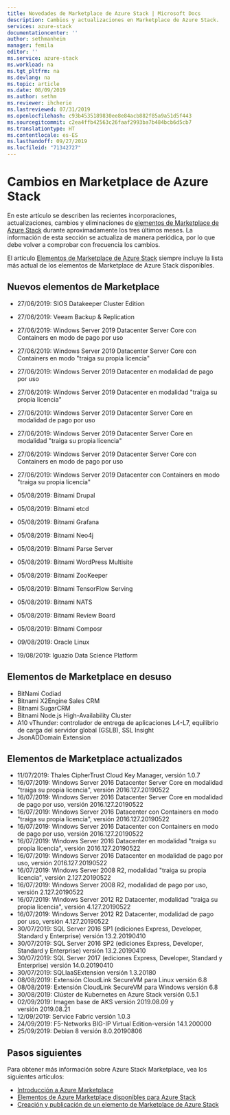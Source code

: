 ```yaml
---
title: Novedades de Marketplace de Azure Stack | Microsoft Docs
description: Cambios y actualizaciones en Marketplace de Azure Stack.
services: azure-stack
documentationcenter: ''
author: sethmanheim
manager: femila
editor: ''
ms.service: azure-stack
ms.workload: na
ms.tgt_pltfrm: na
ms.devlang: na
ms.topic: article
ms.date: 08/09/2019
ms.author: sethm
ms.reviewer: ihcherie
ms.lastreviewed: 07/31/2019
ms.openlocfilehash: c93b4535189830ee8e84acb882f85a9a51d5f443
ms.sourcegitcommit: c2ea4ffb42563c26faaf2993ba7b484bcb6d5cb7
ms.translationtype: HT
ms.contentlocale: es-ES
ms.lasthandoff: 09/27/2019
ms.locfileid: "71342727"
---
```

# <a name="azure-stack-marketplace-changes"></a>Cambios en Marketplace de Azure Stack

En este artículo se describen las recientes incorporaciones, actualizaciones, cambios y eliminaciones de [elementos de Marketplace de Azure Stack](azure-stack-marketplace-azure-items.md) durante aproximadamente los tres últimos meses. La información de esta sección se actualiza de manera periódica, por lo que debe volver a comprobar con frecuencia los cambios.

El artículo [Elementos de Marketplace de Azure Stack](azure-stack-marketplace-azure-items.md) siempre incluye la lista más actual de los elementos de Marketplace de Azure Stack disponibles.

## <a name="new-marketplace-items"></a>Nuevos elementos de Marketplace

- 27/06/2019:   SIOS Datakeeper Cluster Edition

- 27/06/2019:   Veeam Backup & Replication

- 27/06/2019: Windows Server 2019 Datacenter Server Core con Containers en modo de pago por uso

- 27/06/2019: Windows Server 2019 Datacenter Server Core con Containers en modo "traiga su propia licencia"

- 27/06/2019:   Windows Server 2019 Datacenter en modalidad de pago por uso

- 27/06/2019:   Windows Server 2019 Datacenter en modalidad "traiga su propia licencia"

- 27/06/2019: Windows Server 2019 Datacenter Server Core en modalidad de pago por uso

- 27/06/2019: Windows Server 2019 Datacenter Server Core en modalidad "traiga su propia licencia"

- 27/06/2019:   Windows Server 2019 Datacenter Server Core con Containers en modo de pago por uso

- 27/06/2019:   Windows Server 2019 Datacenter con Containers en modo "traiga su propia licencia"

- 05/08/2019: Bitnami Drupal

- 05/08/2019: Bitnami etcd

- 05/08/2019: Bitnami Grafana

- 05/08/2019: Bitnami Neo4j

- 05/08/2019: Bitnami Parse Server

- 05/08/2019: Bitnami WordPress Multisite

- 05/08/2019: Bitnami ZooKeeper

- 05/08/2019: Bitnami TensorFlow Serving

- 05/08/2019: Bitnami NATS

- 05/08/2019: Bitnami Review Board

- 05/08/2019: Bitnami Composr

- 09/08/2019: Oracle Linux

- 19/08/2019: Iguazio Data Science Platform


## <a name="deprecated-marketplace-items"></a>Elementos de Marketplace en desuso

- BitNami Codiad
- Bitnami X2Engine Sales CRM
- Bitnami SugarCRM
- Bitnami Node.js High-Availability Cluster
- A10 vThunder: controlador de entrega de aplicaciones L4-L7, equilibrio de carga del servidor global (GSLB), SSL Insight
- JsonADDomain Extension

## <a name="updated-marketplace-items"></a>Elementos de Marketplace actualizados

- 11/07/2019:   Thales CipherTrust Cloud Key Manager, versión 1.0.7
- 16/07/2019:   Windows Server 2016 Datacenter Server Core en modalidad "traiga su propia licencia", versión 2016.127.20190522
- 16/07/2019:   Windows Server 2016 Datacenter Server Core en modalidad de pago por uso, versión 2016.127.20190522
- 16/07/2019:   Windows Server 2016 Datacenter con Containers en modo "traiga su propia licencia", versión 2016.127.20190522
- 16/07/2019:   Windows Server 2016 Datacenter con Containers en modo de pago por uso, versión 2016.127.20190522
- 16/07/2019:   Windows Server 2016 Datacenter en modalidad "traiga su propia licencia", versión 2016.127.20190522
- 16/07/2019:   Windows Server 2016 Datacenter en modalidad de pago por uso, versión 2016.127.20190522
- 16/07/2019:   Windows Server 2008 R2, modalidad "traiga su propia licencia", versión 2.127.20190522
- 16/07/2019:   Windows Server 2008 R2, modalidad de pago por uso, versión 2.127.20190522
- 16/07/2019:   Windows Server 2012 R2 Datacenter, modalidad "traiga su propia licencia", versión 4.127.20190522
- 16/07/2019:   Windows Server 2012 R2 Datacenter, modalidad de pago por uso, versión 4.127.20190522
- 30/07/2019: SQL Server 2016 SP1 (ediciones Express, Developer, Standard y Enterprise) versión 13.2.20190410
- 30/07/2019: SQL Server 2016 SP2 (ediciones Express, Developer, Standard y Enterprise) versión 13.2.20190410
- 30/07/2019: SQL Server 2017 (ediciones Express, Developer, Standard y Enterprise) versión 14.0.20190410
- 30/07/2019: SQLIaaSExtension versión 1.3.20180
- 08/08/2019: Extensión CloudLink SecureVM para Linux versión 6.8
- 08/08/2019: Extensión CloudLink SecureVM para Windows versión 6.8
- 30/08/2019: Clúster de Kubernetes en Azure Stack versión 0.5.1
- 02/09/2019: Imagen base de AKS versión 2019.08.09 y versión 2019.08.21
- 12/09/2019: Service Fabric versión 1.0.3
- 24/09/2019: F5-Networks BIG-IP Virtual Edition-versión 14.1.200000
- 25/09/2019: Debian 8 versión 8.0.20190806


## <a name="next-steps"></a>Pasos siguientes

Para obtener más información sobre Azure Stack Marketplace, vea los siguientes artículos:

- [Introducción a Azure Marketplace](azure-stack-marketplace.md)
- [Elementos de Azure Marketplace disponibles para Azure Stack](azure-stack-marketplace-azure-items.md)
- [Creación y publicación de un elemento de Marketplace de Azure Stack](azure-stack-create-and-publish-marketplace-item.md)
